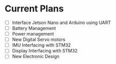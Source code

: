 # Current Plans

- [ ] Interface Jetson Nano and Arduino using UART
- [ ] Battery Management
- [ ] Power management
- [ ] New Digital Servo motors
- [ ] IMU Interfacing with STM32
- [ ] Display Interfacing with STM32
- [ ] New Electronic Design
